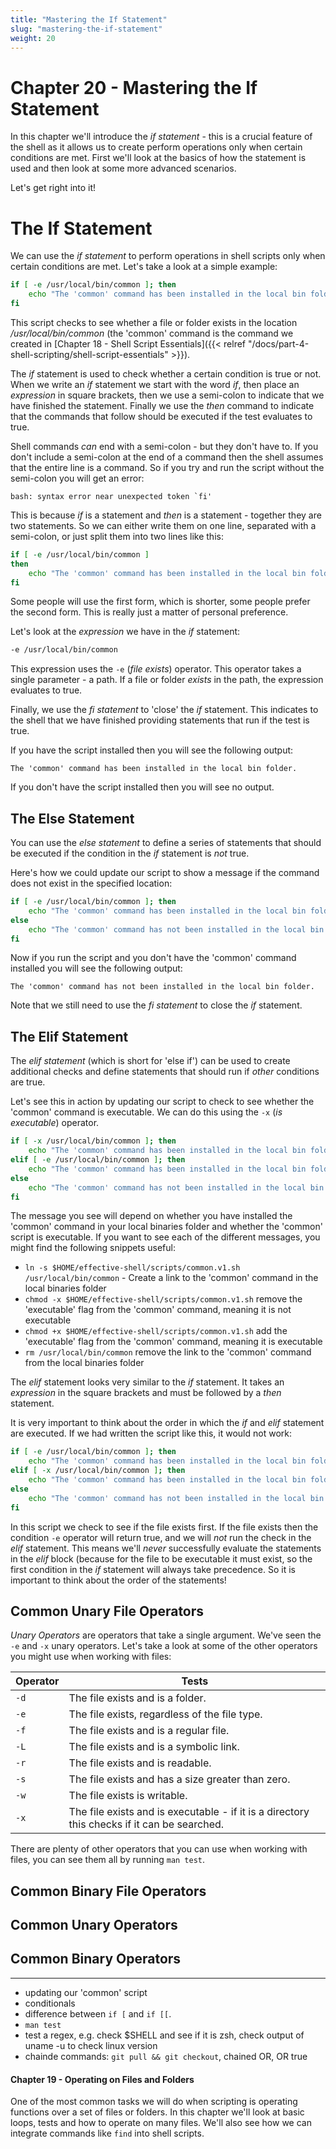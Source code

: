 ```yaml
---
title: "Mastering the If Statement"
slug: "mastering-the-if-statement"
weight: 20
---
```


# Chapter 20 - Mastering the If Statement

In this chapter we'll introduce the _if statement_ - this is a crucial feature of the shell as it allows us to create perform operations only when certain conditions are met. First we'll look at the basics of how the statement is used and then look at some more advanced scenarios.

Let's get right into it!

# The If Statement<!-- index -->

We can use the _if statement_ to perform operations in shell scripts only when certain conditions are met. Let's take a look at a simple example:

```sh
if [ -e /usr/local/bin/common ]; then
    echo "The 'common' command has been installed in the local bin folder."
fi
```

This script checks to see whether a file or folder exists in the location _/usr/local/bin/common_ (the 'common' command is the command we created in [Chapter 18 - Shell Script Essentials]({{< relref "/docs/part-4-shell-scripting/shell-script-essentials" >}}).

The _if_ statement is used to check whether a certain condition is true or not. When we write an _if_ statement we start with the word _if_, then place an _expression_ in square brackets, then we use a semi-colon to indicate that we have finished the statement. Finally we use the _then_ command to indicate that the commands that follow should be executed if the test evaluates to true.

Shell commands _can_ end with a semi-colon - but they don't have to. If you don't include a semi-colon at the end of a command then the shell assumes that the entire line is a command. So if you try and run the script without the semi-colon you will get an error:

```
bash: syntax error near unexpected token `fi'
```

This is because _if_ is a statement and _then_ is a statement - together they are two statements. So we can either write them on one line, separated with a semi-colon, or just split them into two lines like this:

```sh
if [ -e /usr/local/bin/common ]
then
    echo "The 'common' command has been installed in the local bin folder."
fi
```

Some people will use the first form, which is shorter, some people prefer the second form. This is really just a matter of personal preference.

Let's look at the _expression_ we have in the _if_ statement:

```sh
-e /usr/local/bin/common
```

This expression uses the `-e` (_file exists_) operator<!-- index -->. This operator takes a single parameter - a path. If a file or folder _exists_ in the path, the expression evaluates to true.

Finally, we use the _fi statement_ to 'close' the _if_ statement. This indicates to the shell that we have finished providing statements that run if the test is true.

If you have the script installed then you will see the following output:

```
The 'common' command has been installed in the local bin folder.
```

If you don't have the script installed then you will see no output.

## The Else Statement<!-- index -->

You can use the _else statement_ to define a series of statements that should be executed if the condition in the _if_ statement is _not_ true.

Here's how we could update our script to show a message if the command does not exist in the specified location:

```sh
if [ -e /usr/local/bin/common ]; then
    echo "The 'common' command has been installed in the local bin folder."
else
    echo "The 'common' command has not been installed in the local bin folder."
fi
```

Now if you run the script and you don't have the 'common' command installed you will see the following output:

```
The 'common' command has not been installed in the local bin folder.
```

Note that we still need to use the _fi statement_ to close the _if_ statement.

## The Elif Statement<!-- index -->

The _elif statement_ (which is short for 'else if') can be used to create additional checks and define statements that should run if _other_ conditions are true.

Let's see this in action by updating our script to check to see whether the 'common' command is executable. We can do this using the `-x` (_is executable_) operator<!-- index -->.

```sh
if [ -x /usr/local/bin/common ]; then
    echo "The 'common' command has been installed in the local bin folder and is executable."
elif [ -e /usr/local/bin/common ]; then
    echo "The 'common' command has been installed in the local bin folder but is not executable."
else
    echo "The 'common' command has not been installed in the local bin folder."
fi
```

The message you see will depend on whether you have installed the 'common' command in your local binaries folder and whether the 'common' script is executable. If you want to see each of the different messages, you might find the following snippets useful:

- `ln -s $HOME/effective-shell/scripts/common.v1.sh /usr/local/bin/common` - Create a link to the 'common' command in the local binaries folder
- `chmod -x $HOME/effective-shell/scripts/common.v1.sh` remove the 'executable' flag from the 'common' command, meaning it is not executable
- `chmod +x $HOME/effective-shell/scripts/common.v1.sh` add the 'executable' flag from the 'common' command, meaning it is executable
- `rm /usr/local/bin/common` remove the link to the 'common' command from the local binaries folder

The _elif_ statement looks very similar to the _if_ statement. It takes an _expression_ in the square brackets and must be followed by a _then_ statement.

It is very important to think about the order in which the _if_ and _elif_ statement are executed. If we had written the script like this, it would not work:

```sh
if [ -e /usr/local/bin/common ]; then
    echo "The 'common' command has been installed in the local bin folder and is executable."
elif [ -x /usr/local/bin/common ]; then
    echo "The 'common' command has been installed in the local bin folder but is not executable."
else
    echo "The 'common' command has not been installed in the local bin folder."
fi
```

In this script we check to see if the file exists first. If the file exists then the condition `-e` operator will return true, and we will _not_ run the check in the _elif_ statement. This means we'll _never_ successfully evaluate the statements in the _elif_ block (because for the file to be executable it must exist, so the first condition in the _if_ statement will always take precedence. So it is important to think about the order of the statements!

## Common Unary File Operators

_Unary Operators_<!-- index --> are operators that take a single argument.  We've seen the `-e` and `-x` unary operators. Let's take a look at some of the other operators you might use when working with files:

| Operator | Tests                                                                                       |
|----------|---------------------------------------------------------------------------------------------|
| `-d`     | The file exists and is a folder.                                                            |
| `-e`     | The file exists, regardless of the file type.                                               |
| `-f`     | The file exists and is a regular file.                                                      |
| `-L`     | The file exists and is a symbolic link.                                                     |
| `-r`     | The file exists and is readable.                                                            |
| `-s`     | The file exists and has a size greater than zero.                                           |
| `-w`     | The file exists is writable.                                                                |
| `-x`     | The file exists and is executable - if it is a directory this checks if it can be searched. |

There are plenty of other operators that you can use when working with files, you can see them all by running `man test`.

## Common Binary File Operators

## Common Unary Operators

## Common Binary Operators



---

- updating our 'common' script
- conditionals
- difference between `if [` and `if [[`.
- `man test`
- test a regex, e.g. check $SHELL and see if it is zsh, check output of uname -u to check linux version
- chainde commands: ```git pull && git checkout```, chained OR, OR true

#### Chapter 19 - Operating on Files and Folders

One of the most common tasks we will do when scripting is operating functions over a set of files or folders. In this chapter we'll look at basic loops, tests and how to operate on many files. We'll also see how we can integrate commands like `find` into shell scripts.
